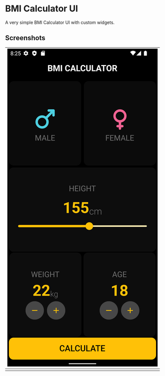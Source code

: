 # BMI Calculator UI

A very simple BMI Calculator UI with custom widgets.

## Screenshots

| ![](/screenshots/Screenshot_1657718751.png) |
| ------------------------------------------- |
|                                             |
